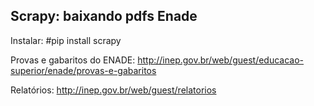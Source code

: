 ## Scrapy: baixando pdfs Enade

Instalar: #pip install scrapy


Provas e gabaritos do ENADE: http://inep.gov.br/web/guest/educacao-superior/enade/provas-e-gabaritos

Relatórios: http://inep.gov.br/web/guest/relatorios
